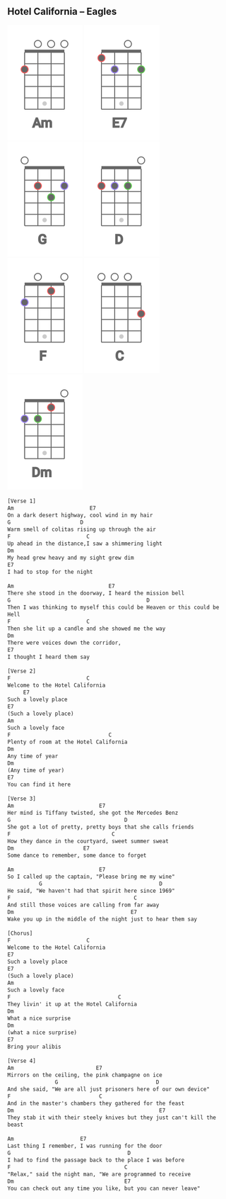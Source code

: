 ## Hotel California – Eagles

![Am](https://raw.githubusercontent.com/Capevace/ukulele-chords/main/svgs/Am.svg) ![E7](https://raw.githubusercontent.com/Capevace/ukulele-chords/main/svgs/E7.svg) ![G](https://raw.githubusercontent.com/Capevace/ukulele-chords/main/svgs/G.svg) ![D](https://raw.githubusercontent.com/Capevace/ukulele-chords/main/svgs/D.svg) ![F](https://raw.githubusercontent.com/Capevace/ukulele-chords/main/svgs/F.svg) ![C](https://raw.githubusercontent.com/Capevace/ukulele-chords/main/svgs/C.svg) ![Dm](https://raw.githubusercontent.com/Capevace/ukulele-chords/main/svgs/Dm.svg) 

````
[Verse 1]
Am                        E7
On a dark desert highway, cool wind in my hair
G                      D
Warm smell of colitas rising up through the air
F                        C
Up ahead in the distance,I saw a shimmering light
Dm
My head grew heavy and my sight grew dim
E7
I had to stop for the night

Am                              E7
There she stood in the doorway, I heard the mission bell
G                                           D
Then I was thinking to myself this could be Heaven or this could be Hell
F                        C
Then she lit up a candle and she showed me the way
Dm
There were voices down the corridor, 
E7
I thought I heard them say

[Verse 2]
F                        C
Welcome to the Hotel California
     E7
Such a lovely place
E7
(Such a lovely place)
Am
Such a lovely face
F                               C
Plenty of room at the Hotel California
Dm
Any time of year
Dm
(Any time of year)
E7
You can find it here

[Verse 3]
Am                           E7
Her mind is Tiffany twisted, she got the Mercedes Benz
G                                    D
She got a lot of pretty, pretty boys that she calls friends
F                                C
How they dance in the courtyard, sweet summer sweat
Dm                      E7
Some dance to remember, some dance to forget

Am                           E7
So I called up the captain, "Please bring me my wine"
          G                                     D
He said, "We haven't had that spirit here since 1969"
F                                       C
And still those voices are calling from far away
Dm                                     E7
Wake you up in the middle of the night just to hear them say

[Chorus]
F                        C
Welcome to the Hotel California
E7
Such a lovely place
E7
(Such a lovely place)
Am
Such a lovely face
F                                  C
They livin' it up at the Hotel California
Dm
What a nice surprise
Dm
(what a nice surprise)
E7
Bring your alibis

[Verse 4]
Am                          E7
Mirrors on the ceiling, the pink champagne on ice
               G                               D
And she said, "We are all just prisoners here of our own device"
F                            C
And in the master's chambers they gathered for the feast
Dm                                              E7
They stab it with their steely knives but they just can't kill the beast

Am                     E7
Last thing I remember, I was running for the door
G                                     D
I had to find the passage back to the place I was before
F                                    C
"Relax," said the night man, "We are programmed to receive
Dm                                   E7
You can check out any time you like, but you can never leave"
````
